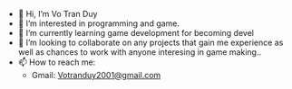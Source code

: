 - 👋 Hi, I’m Vo Tran Duy
- 👀 I’m interested in programming and game.
- 🌱 I’m currently learning game development for becoming devel
- 💞️ I’m looking to collaborate on any projects that gain me experience as well as chances to work with anyone interesing in game making..
- 📫 How to reach me:
  + Gmail: Votranduy2001@gmail.com

<!---
DuyVo01/DuyVo01 is a ✨ special ✨ repository because its `README.md` (this file) appears on your GitHub profile.
You can click the Preview link to take a look at your changes.
--->
